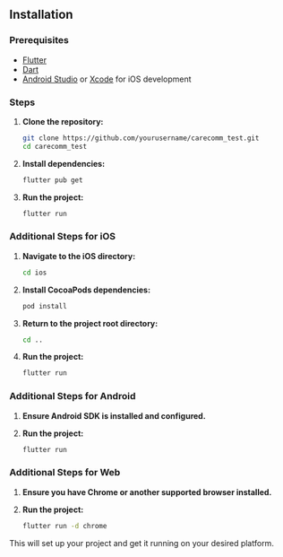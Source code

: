 ## Installation

### Prerequisites

- [Flutter](https://flutter.dev/docs/get-started/install)
- [Dart](https://dart.dev/get-dart)
- [Android Studio](https://developer.android.com/studio) or [Xcode](https://developer.apple.com/xcode/) for iOS development

### Steps

1. **Clone the repository:**

    ```sh
    git clone https://github.com/yourusername/carecomm_test.git
    cd carecomm_test
    ```

2. **Install dependencies:**

    ```sh
    flutter pub get
    ```

3. **Run the project:**

    ```sh
    flutter run
    ```

### Additional Steps for iOS

1. **Navigate to the iOS directory:**

    ```sh
    cd ios
    ```

2. **Install CocoaPods dependencies:**

    ```sh
    pod install
    ```

3. **Return to the project root directory:**

    ```sh
    cd ..
    ```

4. **Run the project:**

    ```sh
    flutter run
    ```

### Additional Steps for Android

1. **Ensure Android SDK is installed and configured.**

2. **Run the project:**

    ```sh
    flutter run
    ```

### Additional Steps for Web

1. **Ensure you have Chrome or another supported browser installed.**

2. **Run the project:**

    ```sh
    flutter run -d chrome
    ```

This will set up your project and get it running on your desired platform.
